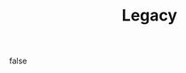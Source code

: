 ---
layout: photo
modal: true
thumb: ["https://csnapmediahost.github.io/assets1/Thumbs/LegacyF1.jpg", "https://csnapmediahost.github.io/assets1/Thumbs/LegacyP1.jpg", "https://csnapmediahost.github.io/assets1/Thumbs/LegacyST.jpg"]
full: ["https://csnapmediahost.github.io/assets1/Render/LegacyF1.jpg", "https://csnapmediahost.github.io/assets1/Render/LegacyP1.jpg", "https://csnapmediahost.github.io/assets1/Render/LegacyST.jpg"]
size: medium
ar: portrait
body: false
title: "Legacy"
byline: Celebrating the design language of the McLaren F1, McLaren P1, and McLaren Speedtail
tags: design motorsport
break:
    before: true
---